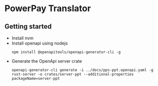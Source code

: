 # PowerPay Translator

## Getting started
- Install nvm
- Install openapi using nodejs
  ```shell
  npm install @openapitools/openapi-generator-cli -g
  ```
- Generate the OpenApi server crate
  ```shell
  openapi-generator-cli generate -i ../docs/pps-ppt.openapi.yaml -g rust-server -o crates/server-ppt --additional-properties packageName=server-ppt
  ```